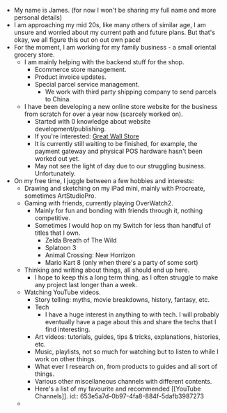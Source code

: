- My name is James. 
  (for now I won't be sharing my full name and more personal details)
- I am approaching my mid 20s, like many others of similar age, I am unsure and worried about my current path and future plans.
  But that's okay, we all figure this out on out own pace!
- For the moment, I am working for my family business - a small oriental grocery store.
	- I am mainly helping with the backend stuff for the shop.
		- Ecommerce store management.
		- Product invoice updates.
		- Special parcel service management.
			- We work with third party shipping company to send parcels to China.
	- I have been developing a new online store website for the business from scratch for over a year now (scarcely worked on).
		- Started with 0 knowledge about website development/publishing.
		- If you're interested: [Great Wall Store](https://greatwallstore.com)
		- It is currently still waiting to be finished, for example, the payment gateway and physical POS hardware hasn't been worked out yet.
		- May not see the light of day due to our struggling business. Unfortunately.
- On my free time, I juggle between a few hobbies and interests:
	- Drawing and sketching on my iPad mini, mainly with Procreate, sometimes ArtStudioPro.
	- Gaming with friends, currently playing OverWatch2.
		- Mainly for fun and bonding with friends through it, nothing competitive.
		- Sometimes I would hop on my Switch for less than handful of titles that I own.
			- Zelda Breath of The Wild
			- Splatoon 3
			- Animal Crossing: New Horrizon
			- Mario Kart 8 (only when there's a party of some sort)
	- Thinking and writing about things, all should end up here.
		- I hope to keep this a long term thing, as I often struggle to make any project last longer than a week.
	- Watching YouTube videos.
		- Story telling: myths, movie breakdowns, history, fantasy, etc.
		- Tech
			- I have a huge interest in anything to with tech. I will probably eventually have a page about this and share the techs that I find interesting.
		- Art videos: tutorials, guides, tips & tricks, explanations, histories, etc.
		- Music, playlists, not so much for watching but to listen to while I work on other things.
		- What ever I research on, from products to guides and all sort of things.
		- Various other miscellaneous channels with different contents.
		- Here's a list of my favourite and recommended [[YouTube Channels]].
		  id:: 653e5a7d-0b97-4fa8-884f-5dafb3987273
	-